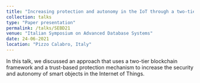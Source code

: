 ```yaml
---
title: "Increasing protection and autonomy in the IoT through a two-tier blockchain framework"
collection: talks
type: "Paper presentation"
permalink: /talks/SEBD21
venue: "Italian Symposium on Advanced Database Systems"
date: 24-06-2021
location: "Pizzo Calabro, Italy"
---
```

In this talk, we discussed an approach that uses a two-tier blockchain framework and a trust-based protection mechanism to increase the security and autonomy of smart objects in the Internet of Things.
